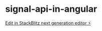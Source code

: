 # signal-api-in-angular

[Edit in StackBlitz next generation editor ⚡️](https://stackblitz.com/~/github.com/urbrioche/signal-api-in-angular)